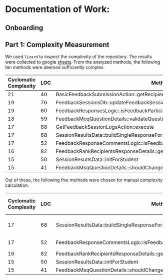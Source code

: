 # Documentation of Work:

## Onboarding

## Part 1: Complexity Measurement
We used `lizard` to inspect the complexity of the repository. The results were collected to google [sheets](https://docs.google.com/spreadsheets/d/1pyIgCouwoHa9f4Q0DBhj_9gXWa7iI7MTI_X0eoj8KbU/edit#gid=1684196533). From the analyzed methods, the following ten methods were deemed sufficiently complex:

| Cyclomatic Complexity | LOC | Method                                                                           |
|-----------------------|-----|----------------------------------------------------------------------------------|
|                    21 |  40 | BasicFeedbackSubmissionAction::getRecipientSection                               |
|                    19 |  76 | FeedbackSessionsDb::updateFeedbackSession                                        |
|                    19 |  60 | FeedbackResponsesLogic::isFeedbackParticipantNameVisibleToUser                   |
|                    18 |  59 | FeedbackMcqQuestionDetails::validateQuestionDetails                              |
|                    17 |  88 | GetFeedbackSessionLogsAction::execute                                            |
|                    17 |  68 | SessionResultsData::buildSingleResponseForStudent                                |
|                    17 |  52 | FeedbackResponseCommentsLogic::isFeedbackParticipantNameVisibleToUser            |
|                    16 |  82 | FeedbackRankRecipientsResponseDetails::getUpdateOptionsForRankRecipientQuestions |
|                    15 |  50 | SessionResultsData::initForStudent                                               |
|                    15 |  41 | FeedbackMsqQuestionDetails::shouldChangesRequireResponseDeletion                 |

Out of these, the following five methods were chosen for manual complexity calculation:

| Cyclomatic Complexity | LOC | Method                                                                           | 	Manually Calculated Complexity |
|-----------------------|-----|----------------------------------------------------------------------------------|---------------------------------|
|                    17 |  68 | SessionResultsData::buildSingleResponseForStudent                                | Name: calc, Name2: calc2        |
|                    17 |  52 | FeedbackResponseCommentsLogic::isFeedbackParticipantNameVisibleToUser            | Markus: 17,                     |
|                    16 |  82 | FeedbackRankRecipientsResponseDetails::getUpdateOptionsForRankRecipientQuestions |                                 |
|                    15 |  50 | SessionResultsData::initForStudent                                               |                                 |
|                    15 |  41 | FeedbackMsqQuestionDetails::shouldChangesRequireResponseDeletion                 |                                 |